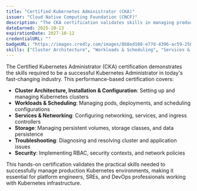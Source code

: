 ```yaml
---
title: "Certified Kubernetes Administrator (CKA)"
issuer: "Cloud Native Computing Foundation (CNCF)"
description: "The CKA certification validates skills in managing production-grade Kubernetes clusters. This hands-on exam tests practical cluster administration and troubleshooting abilities."
dateEarned: 2025-10-13
expirationDate: 2027-10-12
credentialURL: ""
badgeURL: "https://images.credly.com/images/8b8ed108-e77d-4396-ac59-2504583b9d54/cka_from_cncfsite__281_29.png"
skills: ["Cluster Architecture", "Workloads & Scheduling", "Services & Networking", "Storage", "Troubleshooting", "Cluster Management"]
---
```


The Certified Kubernetes Administrator (CKA) certification demonstrates the skills required to be a successful Kubernetes Administrator in today's fast-changing industry. This performance-based certification covers:

- **Cluster Architecture, Installation & Configuration**: Setting up and managing Kubernetes clusters
- **Workloads & Scheduling**: Managing pods, deployments, and scheduling configurations
- **Services & Networking**: Configuring networking, services, and ingress controllers
- **Storage**: Managing persistent volumes, storage classes, and data persistence
- **Troubleshooting**: Diagnosing and resolving cluster and application issues
- **Security**: Implementing RBAC, security contexts, and network policies

This hands-on certification validates the practical skills needed to successfully manage production Kubernetes environments, making it essential for platform engineers, SREs, and DevOps professionals working with Kubernetes infrastructure.
